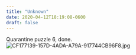 ```yaml
---
title: "Unknown"
date: 2020-04-12T18:19:08-0600
draft: false
---
```


Quarantine puzzle 6, done. ![CF177139-157D-4ADA-A79A-917744CB96F8.jpg](https://ianwhitney.micro.blog/uploads/2020/8c95a2387c.jpg)
